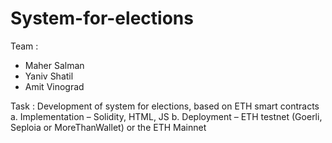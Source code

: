 # System-for-elections

Team :
  -  Maher Salman
  -  Yaniv Shatil
  -  Amit Vinograd

Task : 
⁠Development of system for elections, based on ETH smart contracts
a.	Implementation – Solidity, HTML, JS
b.	Deployment – ETH testnet (Goerli, Seploia or MoreThanWallet) or the ETH Mainnet
